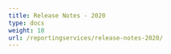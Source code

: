 ```yaml
---
title: Release Notes - 2020
type: docs
weight: 10
url: /reportingservices/release-notes-2020/
---
```



